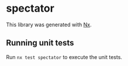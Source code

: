 # spectator

This library was generated with [Nx](https://nx.dev).

## Running unit tests

Run `nx test spectator` to execute the unit tests.
